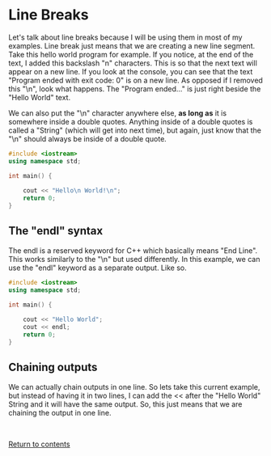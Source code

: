 # Line Breaks
Let's talk about line breaks because I will be using them in most of my examples. Line break just means that we are creating a new line segment. Take this hello world program for example. If you notice, at the end of the text, I added this backslash "n" characters. This is so that the next text will appear on a new line. If you look at the console, you can see that the text "Program ended with exit code: 0" is on a new line. As opposed if I removed this "\n", look what happens. The "Program ended..." is just right beside the "Hello World" text.

We can also put the "\n" character anywhere else, **as long as** it is somewhere inside a double quotes. Anything inside of a double quotes is called a "String" (which will get into next time), but again, just know that the "\n" should always be inside of a double quote.

```c++
#include <iostream>
using namespace std;

int main() {
    
    cout << "Hello\n World!\n";
    return 0;
}

```

## The "endl" syntax
The endl is a reserved keyword for C++ which basically means "End Line". This works similarly to the "\n" but used differently. In this example, we can use the "endl" keyword as a separate output. Like so.

```c++
#include <iostream>
using namespace std;

int main() {
    
    cout << "Hello World";
	cout << endl;
    return 0;
}

```

## Chaining outputs
We can actually chain outputs in one line. So lets take this current example, but instead of having it in two lines, I can add the << after the "Hello World" String and it will have the same output. So, this just means that we are chaining the output in one line.

<br>

[Return to contents](../readme.md#topics-included)